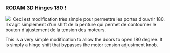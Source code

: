 ### RODAM 3D Hinges 180 !
![](https://github.com/Rodamyot/VzBoT-UserMods/blob/master/RODAM3D/Hinges%20180%20degree%20Mod/2022-05-21_17h49_09.png)
![]()
Ceci est modification très simple pour permettre les portes d'ouvrir 180. 
Il s’agit simplement d'un shift de la penture qui permet de contourner le bouton d'ajustement de la tension des moteurs.

This is a very simple modification to allow the doors to open 180 degree. It is simply a hinge shift that bypasses the motor tension adjustment knob.

